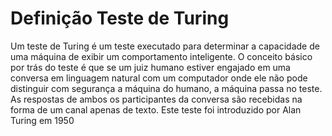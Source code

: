 # Definição Teste de Turing

Um teste de Turing é um teste executado para determinar a capacidade de uma máquina de exibir um comportamento inteligente. O conceito básico por trás do teste é que se um juiz humano estiver engajado em uma conversa em linguagem natural com um computador onde ele não pode distinguir com segurança a máquina do humano, a máquina passa no teste. As respostas de ambos os participantes da conversa são recebidas na forma de um canal apenas de texto. Este teste foi introduzido por Alan Turing em 1950
